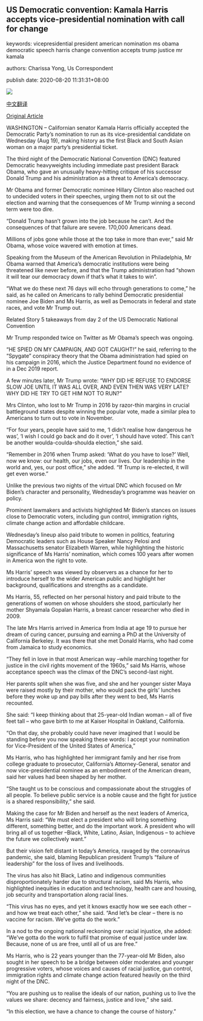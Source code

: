 ## US Democratic convention: Kamala Harris accepts vice-presidential nomination with call for change

keywords: vicepresidential president american nomination ms obama democratic speech harris change convention accepts trump justice mr kamala

authors: Charissa Yong, Us Correspondent

publish date: 2020-08-20 11:31:31+08:00

![](https://www.straitstimes.com/sites/default/files/styles/x_large/public/articles/2020/08/20/rk_kamala-harris_200820.jpg?itok=I3k6CUGj)

[中文翻译](US%20Democratic%20convention%3A%20Kamala%20Harris%20accepts%20vice-presidential%20nomination%20with%20call%20for%20change_zh.md)

[Original Article](https://www.straitstimes.com/world/united-states/us-democratic-convention-harris-accepts-vice-presidential-nomination-with-call)

WASHINGTON – Californian senator Kamala Harris officially accepted the Democratic Party’s nomination to run as its vice-presidential candidate on Wednesday (Aug 19), making history as the first Black and South Asian woman on a major party’s presidential ticket.

The third night of the Democratic National Convention (DNC) featured Democratic heavyweights including immediate past president Barack Obama, who gave an unusually heavy-hitting critique of his successor Donald Trump and his administration as a threat to America’s democracy.

Mr Obama and former Democratic nominee Hillary Clinton also reached out to undecided voters in their speeches, urging them not to sit out the election and warning that the consequences of Mr Trump winning a second term were too dire.

“Donald Trump hasn’t grown into the job because he can’t. And the consequences of that failure are severe. 170,000 Americans dead.

Millions of jobs gone while those at the top take in more than ever,” said Mr Obama, whose voice wavered with emotion at times.

Speaking from the Museum of the American Revolution in Philadelphia, Mr Obama warned that America’s democratic institutions were being threatened like never before, and that the Trump administration had “shown it will tear our democracy down if that’s what it takes to win”.

“What we do these next 76 days will echo through generations to come,” he said, as he called on Americans to rally behind Democratic presidential nominee Joe Biden and Ms Harris, as well as Democrats in federal and state races, and vote Mr Trump out.

Related Story 5 takeaways from day 2 of the US Democratic National Convention

Mr Trump responded twice on Twitter as Mr Obama’s speech was ongoing.

“HE SPIED ON MY CAMPAIGN, AND GOT CAUGHT\!” he said, referring to the “Spygate” conspiracy theory that the Obama administration had spied on his campaign in 2016, which the Justice Department found no evidence of in a Dec 2019 report.

A few minutes later, Mr Trump wrote: “WHY DID HE REFUSE TO ENDORSE SLOW JOE UNTIL IT WAS ALL OVER, AND EVEN THEN WAS VERY LATE? WHY DID HE TRY TO GET HIM NOT TO RUN?”

Mrs Clinton, who lost to Mr Trump in 2016 by razor-thin margins in crucial battleground states despite winning the popular vote, made a similar plea to Americans to turn out to vote in November.

“For four years, people have said to me, ‘I didn’t realise how dangerous he was’, ‘I wish I could go back and do it over’, ‘I should have voted’. This can’t be another woulda-coulda-shoulda election,” she said.

“Remember in 2016 when Trump asked: ‘What do you have to lose?’ Well, now we know: our health, our jobs, even our lives. Our leadership in the world and, yes, our post office,” she added. “If Trump is re-elected, it will get even worse.”

Unlike the previous two nights of the virtual DNC which focused on Mr Biden’s character and personality, Wednesday’s programme was heavier on policy.

Prominent lawmakers and activists highlighted Mr Biden’s stances on issues close to Democratic voters, including gun control, immigration rights, climate change action and affordable childcare.

Wednesday’s lineup also paid tribute to women in politics, featuring Democratic leaders such as House Speaker Nancy Pelosi and Massachusetts senator Elizabeth Warren, while highlighting the historic significance of Ms Harris’ nomination, which comes 100 years after women in America won the right to vote.

Ms Harris’ speech was viewed by observers as a chance for her to introduce herself to the wider American public and highlight her background, qualifications and strengths as a candidate.

Ms Harris, 55, reflected on her personal history and paid tribute to the generations of women on whose shoulders she stood, particularly her mother Shyamala Gopalan Harris, a breast cancer researcher who died in 2009.

The late Mrs Harris arrived in America from India at age 19 to pursue her dream of curing cancer, pursuing and earning a PhD at the University of California Berkeley. It was there that she met Donald Harris, who had come from Jamaica to study economics.

“They fell in love in that most American way –while marching together for justice in the civil rights movement of the 1960s,” said Ms Harris, whose acceptance speech was the climax of the DNC’s second-last night.

Her parents split when she was five, and she and her younger sister Maya were raised mostly by their mother, who would pack the girls’ lunches before they woke up and pay bills after they went to bed, Ms Harris recounted.

She said: “I keep thinking about that 25-year-old Indian woman – all of five feet tall – who gave birth to me at Kaiser Hospital in Oakland, California.

“On that day, she probably could have never imagined that I would be standing before you now speaking these words: I accept your nomination for Vice-President of the United States of America,”

Ms Harris, who has highlighted her immigrant family and her rise from college graduate to prosecutor, California’s Attorney-General, senator and now vice-presidential nominee as an embodiment of the American dream, said her values had been shaped by her mother.

“She taught us to be conscious and compassionate about the struggles of all people. To believe public service is a noble cause and the fight for justice is a shared responsibility,” she said.

Making the case for Mr Biden and herself as the next leaders of America, Ms Harris said: “We must elect a president who will bring something different, something better, and do the important work. A president who will bring all of us together –Black, White, Latino, Asian, Indigenous – to achieve the future we collectively want.”

But their vision felt distant in today’s America, ravaged by the coronavirus pandemic, she said, blaming Republican president Trump’s “failure of leadership” for the loss of lives and livelihoods.

The virus has also hit Black, Latino and indigenous communities disproportionately harder due to structural racism, said Ms Harris, who highlighted inequities in education and technology, health care and housing, job security and transportation along racial lines.

“This virus has no eyes, and yet it knows exactly how we see each other – and how we treat each other,” she said. “And let’s be clear – there is no vaccine for racism. We’ve gotta do the work.”

In a nod to the ongoing national reckoning over racial injustice, she added: “We’ve gotta do the work to fulfil that promise of equal justice under law. Because, none of us are free, until all of us are free.”

Ms Harris, who is 22 years younger than the 77-year-old Mr Biden, also sought in her speech to be a bridge between older moderates and younger progressive voters, whose voices and causes of racial justice, gun control, immigration rights and climate change action featured heavily on the third night of the DNC.

“You are pushing us to realise the ideals of our nation, pushing us to live the values we share: decency and fairness, justice and love,” she said.

“In this election, we have a chance to change the course of history.”